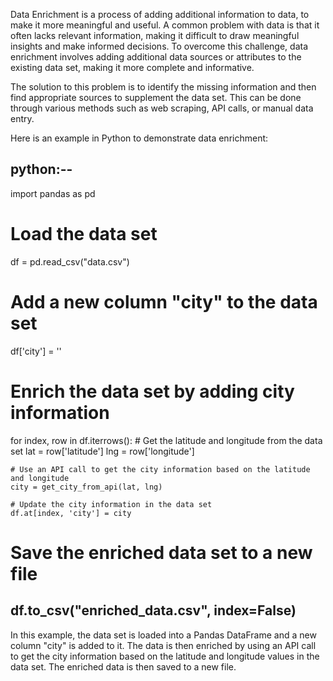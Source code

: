 Data Enrichment is a process of adding additional information to data, to make it more meaningful and useful. A common problem with data is that it often lacks relevant information, making it difficult to draw meaningful insights and make informed decisions. To overcome this challenge, data enrichment involves adding additional data sources or attributes to the existing data set, making it more complete and informative.

The solution to this problem is to identify the missing information and then find appropriate sources to supplement the data set. This can be done through various methods such as web scraping, API calls, or manual data entry.

Here is an example in Python to demonstrate data enrichment:

python:--
-------------

import pandas as pd

# Load the data set
df = pd.read_csv("data.csv")

# Add a new column "city" to the data set
df['city'] = ''

# Enrich the data set by adding city information
for index, row in df.iterrows():
    # Get the latitude and longitude from the data set
    lat = row['latitude']
    lng = row['longitude']
    
    # Use an API call to get the city information based on the latitude and longitude
    city = get_city_from_api(lat, lng)
    
    # Update the city information in the data set
    df.at[index, 'city'] = city
    
# Save the enriched data set to a new file
df.to_csv("enriched_data.csv", index=False)
------------------

In this example, the data set is loaded into a Pandas DataFrame and a new column "city" is added to it. The data is then enriched by using an API call to get the city information based on the latitude and longitude values in the data set. The enriched data is then saved to a new file.

